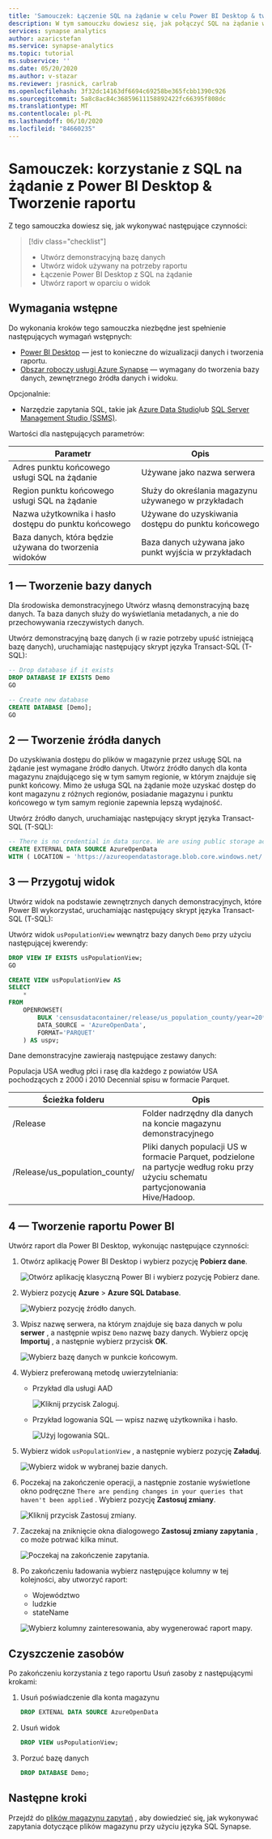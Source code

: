 ```yaml
---
title: 'Samouczek: Łączenie SQL na żądanie w celu Power BI Desktop & tworzenia raportu'
description: W tym samouczku dowiesz się, jak połączyć SQL na żądanie w usłudze Azure Synapse Analytics, aby Power BI Desktop i utworzyć raport demonstracyjny na podstawie widoku.
services: synapse analytics
author: azaricstefan
ms.service: synapse-analytics
ms.topic: tutorial
ms.subservice: ''
ms.date: 05/20/2020
ms.author: v-stazar
ms.reviewer: jrasnick, carlrab
ms.openlocfilehash: 3f32dc14163df6694c69258be365fcbb1390c926
ms.sourcegitcommit: 5a8c8ac84c36859611158892422fc66395f808dc
ms.translationtype: MT
ms.contentlocale: pl-PL
ms.lasthandoff: 06/10/2020
ms.locfileid: "84660235"
---
```

# <a name="tutorial-use-sql-on-demand-with-power-bi-desktop--create-a-report"></a>Samouczek: korzystanie z SQL na żądanie z Power BI Desktop & Tworzenie raportu

Z tego samouczka dowiesz się, jak wykonywać następujące czynności:

> [!div class="checklist"]
>
> - Utwórz demonstracyjną bazę danych
> - Utwórz widok używany na potrzeby raportu
> - Łączenie Power BI Desktop z SQL na żądanie
> - Utwórz raport w oparciu o widok

## <a name="prerequisites"></a>Wymagania wstępne

Do wykonania kroków tego samouczka niezbędne jest spełnienie następujących wymagań wstępnych:

- [Power BI Desktop](https://powerbi.microsoft.com/downloads/) — jest to konieczne do wizualizacji danych i tworzenia raportu.
- [Obszar roboczy usługi Azure Synapse](https://docs.microsoft.com/azure/synapse-analytics/quickstart-synapse-studio) — wymagany do tworzenia bazy danych, zewnętrznego źródła danych i widoku.

Opcjonalnie:

- Narzędzie zapytania SQL, takie jak [Azure Data Studio](/sql/azure-data-studio/download-azure-data-studio)lub [SQL Server Management Studio (SSMS)](/sql/ssms/download-sql-server-management-studio-ssms).

Wartości dla następujących parametrów:

| Parametr                                 | Opis                                                   |
| ----------------------------------------- | ------------------------------------------------------------- |
| Adres punktu końcowego usługi SQL na żądanie    | Używane jako nazwa serwera                                   |
| Region punktu końcowego usługi SQL na żądanie     | Służy do określania magazynu używanego w przykładach |
| Nazwa użytkownika i hasło dostępu do punktu końcowego | Używane do uzyskiwania dostępu do punktu końcowego                               |
| Baza danych, która będzie używana do tworzenia widoków     | Baza danych używana jako punkt wyjścia w przykładach       |

## <a name="1---create-database"></a>1 — Tworzenie bazy danych

Dla środowiska demonstracyjnego Utwórz własną demonstracyjną bazę danych. Ta baza danych służy do wyświetlania metadanych, a nie do przechowywania rzeczywistych danych.

Utwórz demonstracyjną bazę danych (i w razie potrzeby upuść istniejącą bazę danych), uruchamiając następujący skrypt języka Transact-SQL (T-SQL):

```sql
-- Drop database if it exists
DROP DATABASE IF EXISTS Demo
GO

-- Create new database
CREATE DATABASE [Demo];
GO
```

## <a name="2---create-data-source"></a>2 — Tworzenie źródła danych

Do uzyskiwania dostępu do plików w magazynie przez usługę SQL na żądanie jest wymagane źródło danych. Utwórz źródło danych dla konta magazynu znajdującego się w tym samym regionie, w którym znajduje się punkt końcowy. Mimo że usługa SQL na żądanie może uzyskać dostęp do kont magazynu z różnych regionów, posiadanie magazynu i punktu końcowego w tym samym regionie zapewnia lepszą wydajność.

Utwórz źródło danych, uruchamiając następujący skrypt języka Transact-SQL (T-SQL):

```sql
-- There is no credential in data surce. We are using public storage account which doesn't need a secret.
CREATE EXTERNAL DATA SOURCE AzureOpenData
WITH ( LOCATION = 'https://azureopendatastorage.blob.core.windows.net/')
```

## <a name="3---prepare-view"></a>3 — Przygotuj widok

Utwórz widok na podstawie zewnętrznych danych demonstracyjnych, które Power BI wykorzystać, uruchamiając następujący skrypt języka Transact-SQL (T-SQL):

Utwórz widok `usPopulationView` wewnątrz bazy danych `Demo` przy użyciu następującej kwerendy:

```sql
DROP VIEW IF EXISTS usPopulationView;
GO

CREATE VIEW usPopulationView AS
SELECT
    *
FROM
    OPENROWSET(
        BULK 'censusdatacontainer/release/us_population_county/year=20*/*.parquet',
        DATA_SOURCE = 'AzureOpenData',
        FORMAT='PARQUET'
    ) AS uspv;
```

Dane demonstracyjne zawierają następujące zestawy danych:

Populacja USA według płci i rasę dla każdego z powiatów USA pochodzących z 2000 i 2010 Decennial spisu w formacie Parquet.

| Ścieżka folderu                                                  | Opis                                                  |
| ------------------------------------------------------------ | ------------------------------------------------------------ |
| /Release                                                    | Folder nadrzędny dla danych na koncie magazynu demonstracyjnego               |
| /Release/us_population_county/                               | Pliki danych populacji US w formacie Parquet, podzielone na partycje według roku przy użyciu schematu partycjonowania Hive/Hadoop. |

## <a name="4---create-power-bi-report"></a>4 — Tworzenie raportu Power BI

Utwórz raport dla Power BI Desktop, wykonując następujące czynności:

1. Otwórz aplikację Power BI Desktop i wybierz pozycję **Pobierz dane**.

   ![Otwórz aplikację klasyczną Power BI i wybierz pozycję Pobierz dane.](./media/tutorial-connect-power-bi-desktop/step-0-open-powerbi.png)

2. Wybierz pozycję **Azure**  >  **Azure SQL Database**. 

   ![Wybierz pozycję źródło danych.](./media/tutorial-connect-power-bi-desktop/step-1-select-data-source.png)

3. Wpisz nazwę serwera, na którym znajduje się baza danych w polu **serwer** , a następnie wpisz `Demo` nazwę bazy danych. Wybierz opcję **Importuj** , a następnie wybierz przycisk **OK**. 

   ![Wybierz bazę danych w punkcie końcowym.](./media/tutorial-connect-power-bi-desktop/step-2-db.png)

4. Wybierz preferowaną metodę uwierzytelniania:

    - Przykład dla usługi AAD 
  
        ![Kliknij przycisk Zaloguj.](./media/tutorial-connect-power-bi-desktop/step-2.1-select-aad-auth.png)

    - Przykład logowania SQL — wpisz nazwę użytkownika i hasło.

        ![Użyj logowania SQL.](./media/tutorial-connect-power-bi-desktop/step-2.2-select-sql-auth.png)


5. Wybierz widok `usPopulationView` , a następnie wybierz pozycję **Załaduj**. 

   ![Wybierz widok w wybranej bazie danych.](./media/tutorial-connect-power-bi-desktop/step-3-select-view.png)

6. Poczekaj na zakończenie operacji, a następnie zostanie wyświetlone okno podręczne `There are pending changes in your queries that haven't been applied` . Wybierz pozycję **Zastosuj zmiany**. 

   ![Kliknij przycisk Zastosuj zmiany.](./media/tutorial-connect-power-bi-desktop/step-4-apply-changes.png)

7. Zaczekaj na zniknięcie okna dialogowego **Zastosuj zmiany zapytania** , co może potrwać kilka minut. 

   ![Poczekaj na zakończenie zapytania.](./media/tutorial-connect-power-bi-desktop/step-5-wait-for-query-to-finish.png)

8. Po zakończeniu ładowania wybierz następujące kolumny w tej kolejności, aby utworzyć raport:
   - Województwo
   - ludzkie
   - stateName

   ![Wybierz kolumny zainteresowania, aby wygenerować raport mapy.](./media/tutorial-connect-power-bi-desktop/step-6-select-columns-of-interest.png)

## <a name="clean-up-resources"></a>Czyszczenie zasobów

Po zakończeniu korzystania z tego raportu Usuń zasoby z następującymi krokami:

1. Usuń poświadczenie dla konta magazynu

   ```sql
   DROP EXTENAL DATA SOURCE AzureOpenData
   ```

2. Usuń widok

   ```sql
   DROP VIEW usPopulationView;
   ```

3. Porzuć bazę danych

   ```sql
   DROP DATABASE Demo;
   ```

## <a name="next-steps"></a>Następne kroki

Przejdź do [plików magazynu zapytań](develop-storage-files-overview.md) , aby dowiedzieć się, jak wykonywać zapytania dotyczące plików magazynu przy użyciu języka SQL Synapse.
